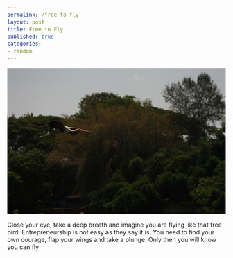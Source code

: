 ```yaml
--- 
permalink: /free-to-fly
layout: post
title: Free to Fly
published: true
categories: 
- random
---
```

<p class="post-image"><img src="/images/IMG_3430.jpg" alt="Free to Fly" /></p>

Close your eye, take a deep breath and imagine you are flying like that free bird. Entrepreneurship is not easy as they say it is. You need to find your own courage, flap your wings and take a plunge. Only then you will know you can fly
